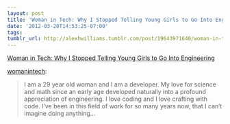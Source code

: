 ```yaml
---
layout: post
title: 'Woman in Tech: Why I Stopped Telling Young Girls to Go Into Engineering'
date: '2012-03-20T14:53:25-07:00'
tags: 
tumblr_url: http://alexhwilliams.tumblr.com/post/19643971640/woman-in-tech-why-i-stopped-telling-young-girls-to-go
---
```

<a href="http://womanintech.tumblr.com/post/19549272757/why-i-stopped-telling-young-girls-to-go-into">Woman in Tech: Why I Stopped Telling Young Girls to Go Into Engineering</a><br/><p><a class="tumblr_blog" href="http://womanintech.tumblr.com/post/19549272757/why-i-stopped-telling-young-girls-to-go-into">womanintech</a>:</p>
<blockquote>
<p>I am a 29 year old woman and I am a developer. My love for science and math since an early age developed naturally into a profound appreciation of engineering. I love coding and I love crafting with code. I’ve been in this field of work for so many years now, that I can’t imagine doing anything&#8230;</p>
</blockquote>
